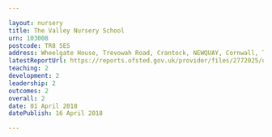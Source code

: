 ```yaml
---

layout: nursery
title: The Valley Nursery School
urn: 103008
postcode: TR8 5ES
address: Wheelgate House, Trevowah Road, Crantock, NEWQUAY, Cornwall, TR8 5ES
latestReportUrl: https://reports.ofsted.gov.uk/provider/files/2772025/urn/103008.pdf
teaching: 2
development: 2
leadership: 2
outcomes: 2
overall: 2
date: 01 April 2018 
datePublish: 16 April 2018

---
```

